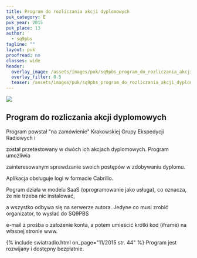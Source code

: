```yaml
---
title: Program do rozliczania akcji dyplomowych
puk_category: E
puk_year: 2015
puk_place: 13
author: 
  - sq9pbs
tagline: ""
layout: puk
proofread: no
classes: wide
header:
  overlay_image: /assets/images/puk/sq9pbs_program_do_rozliczania_akcji_dyplomowych.jpg
  overlay_filter: 0.5
  teaser: /assets/images/puk/sq9pbs_program_do_rozliczania_akcji_dyplomowych.jpg
---
```






 



![](assets/data/img/projects/2015-13-0.jpg) 



Program do rozliczania akcji dyplomowych
----------------------------------------





 Program powstał "na zamówienie" Krakowskiej Grupy Ekspedycji Radiowych i

 został przetestowany w dwóch ich akcjach dyplomowych. Program umożliwia

 zainteresowanym sprawdzanie swoich postępów w zdobywaniu dyplomu.

 Aplikacja obsługuje logi w formacie Cabrillo.






 Pogram działa w modelu SaaS (oprogramowanie jako usługa), co oznacza, że nie trzeba nic instalować,

 a wszystko odbywa się na serwerze autora. Jedyne co musi zrobić organizator, to wysłać do SQ9PBS

 e-mail z prośba o założenie konta, a potem umieścić krótki kod (iframe) na własnej stronie www.





{% include swiatradio.html on_page="11/2015 str. 44" %}
 Program jest rozwijany i dostępny bezpłatnie.









 





 


